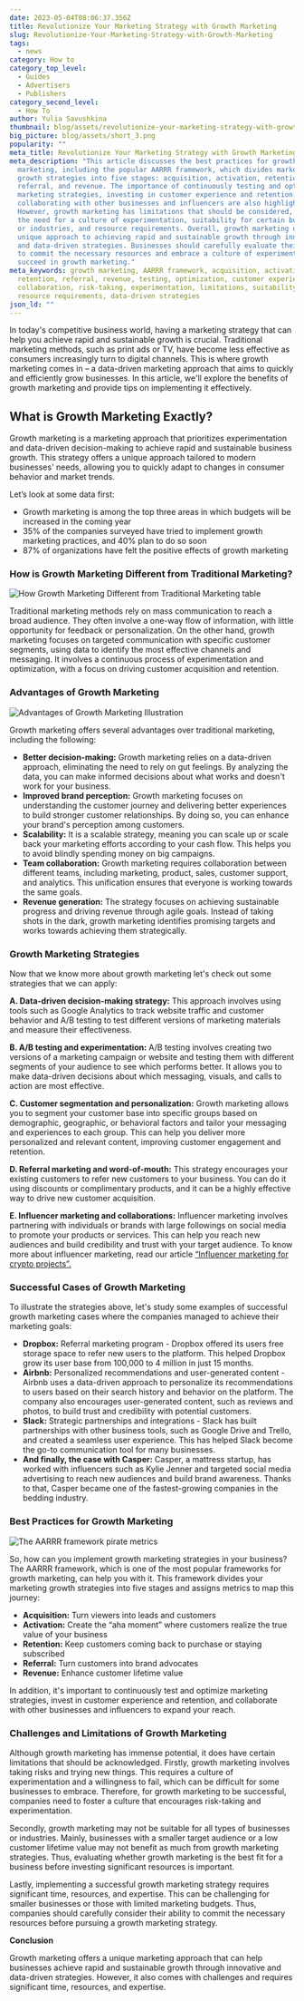 ```yaml
---
date: 2023-05-04T08:06:37.356Z
title: Revolutionize Your Marketing Strategy with Growth Marketing
slug: Revolutionize-Your-Marketing-Strategy-with-Growth-Marketing
tags:
  - news
category: How to
category_top_level:
  - Guides
  - Advertisers
  - Publishers
category_second_level:
  - How To
author: Yulia Savushkina
thumbnail: blog/assets/revolutionize-your-marketing-strategy-with-growth-marketing.-part-1.png
big_picture: blog/assets/short_3.png
popularity: ""
meta_title: Revolutionize Your Marketing Strategy with Growth Marketing
meta_description: "This article discusses the best practices for growth
  marketing, including the popular AARRR framework, which divides marketing
  growth strategies into five stages: acquisition, activation, retention,
  referral, and revenue. The importance of continuously testing and optimizing
  marketing strategies, investing in customer experience and retention, and
  collaborating with other businesses and influencers are also highlighted.
  However, growth marketing has limitations that should be considered, such as
  the need for a culture of experimentation, suitability for certain businesses
  or industries, and resource requirements. Overall, growth marketing offers a
  unique approach to achieving rapid and sustainable growth through innovative
  and data-driven strategies. Businesses should carefully evaluate their ability
  to commit the necessary resources and embrace a culture of experimentation to
  succeed in growth marketing."
meta_keywords: growth marketing, AARRR framework, acquisition, activation,
  retention, referral, revenue, testing, optimization, customer experience,
  collaboration, risk-taking, experimentation, limitations, suitability,
  resource requirements, data-driven strategies
json_ld: ""
---
```

In today's competitive business world, having a marketing strategy that can help you achieve rapid and sustainable growth is crucial. Traditional marketing methods, such as print ads or TV, have become less effective as consumers increasingly turn to digital channels. This is where growth marketing comes in – a data-driven marketing approach that aims to quickly and efficiently grow businesses. In this article, we'll explore the benefits of growth marketing and provide tips on implementing it effectively.

## What is Growth Marketing Exactly?

Growth marketing is a marketing approach that prioritizes experimentation and data-driven decision-making to achieve rapid and sustainable business growth. This strategy offers a unique approach tailored to modern businesses' needs, allowing you to quickly adapt to changes in consumer behavior and market trends.

Let’s look at some data first:

* Growth marketing is among the top three areas in which budgets will be increased in the coming year
* 35% of the companies surveyed have tried to implement growth marketing practices, and 40% plan to do so soon
* 87% of organizations have felt the positive effects of growth marketing

### How is Growth Marketing Different from Traditional Marketing?

![How Growth Marketing Different from Traditional Marketing table](https://a-ads.com/blog/assets/growth-marketing-illustrations.png "How Growth Marketing Different from Traditional Marketing table")

Traditional marketing methods rely on mass communication to reach a broad audience. They often involve a one-way flow of information, with little opportunity for feedback or personalization. On the other hand, growth marketing focuses on targeted communication with specific customer segments, using data to identify the most effective channels and messaging. It involves a continuous process of experimentation and optimization, with a focus on driving customer acquisition and retention.



### **Advantages of Growth Marketing**

![Advantages of Growth Marketing Illustration ](https://a-ads.com/blog/assets/growth-marketing-illustrations_2.png "Advantages of Growth Marketing Illustration ")



Growth marketing offers several advantages over traditional marketing, including the following:

* **Better decision-making:** Growth marketing relies on a data-driven approach, eliminating the need to rely on gut feelings. By analyzing the data, you can make informed decisions about what works and doesn't work for your business.
* **Improved brand perception:** Growth marketing focuses on understanding the customer journey and delivering better experiences to build stronger customer relationships. By doing so, you can enhance your brand's perception among customers.
* **Scalability:** It is a scalable strategy, meaning you can scale up or scale back your marketing efforts according to your cash flow. This helps you to avoid blindly spending money on big campaigns.
* **Team collaboration:** Growth marketing requires collaboration between different teams, including marketing, product, sales, customer support, and analytics. This unification ensures that everyone is working towards the same goals.
* **Revenue generation:** The strategy focuses on achieving sustainable progress and driving revenue through agile goals. Instead of taking shots in the dark, growth marketing identifies promising targets and works towards achieving them strategically.

### **Growth Marketing Strategies**

Now that we know more about growth marketing let's check out some strategies that we can apply:

**A. Data-driven decision-making strategy:** This approach involves using tools such as Google Analytics to track website traffic and customer behavior and A/B testing to test different versions of marketing materials and measure their effectiveness.

**B. A/B testing and experimentation:** A/B testing involves creating two versions of a marketing campaign or website and testing them with different segments of your audience to see which performs better. It allows you to make data-driven decisions about which messaging, visuals, and calls to action are most effective.

**C. Customer segmentation and personalization:** Growth marketing allows you to segment your customer base into specific groups based on demographic, geographic, or behavioral factors and tailor your messaging and experiences to each group. This can help you deliver more personalized and relevant content, improving customer engagement and retention.

**D. Referral marketing and word-of-mouth:** This strategy encourages your existing customers to refer new customers to your business. You can do it using discounts or complimentary products, and it can be a highly effective way to drive new customer acquisition.

**E. Influencer marketing and collaborations:** Influencer marketing involves partnering with individuals or brands with large followings on social media to promote your products or services. This can help you reach new audiences and build credibility and trust with your target audience. To know more about influencer marketing, read our article [“Influencer marketing for crypto projects”.](https://a-ads.com/blog/influencer-marketing-for-crypto-projects/)

### **Successful Cases of Growth Marketing**

To illustrate the strategies above, let's study some examples of successful growth marketing cases where the companies managed to achieve their marketing goals:

* **Dropbox:** Referral marketing program - Dropbox offered its users free storage space to refer new users to the platform. This helped Dropbox grow its user base from 100,000 to 4 million in just 15 months.
* **Airbnb:** Personalized recommendations and user-generated content - Airbnb uses a data-driven approach to personalize its recommendations to users based on their search history and behavior on the platform. The company also encourages user-generated content, such as reviews and photos, to build trust and credibility with potential customers.
* **Slack:** Strategic partnerships and integrations - Slack has built partnerships with other business tools, such as Google Drive and Trello, and created a seamless user experience. This has helped Slack become the go-to communication tool for many businesses.
* **And finally, the case with Casper:** Casper, a mattress startup, has worked with influencers such as Kylie Jenner and targeted social media advertising to reach new audiences and build brand awareness. Thanks to that, Casper became one of the fastest-growing companies in the bedding industry.

### **Best Practices for Growth Marketing**

![The AARRR framework pirate metrics ](https://a-ads.com/blog/assets/aarrr-pirate-metrics_.png "The AARRR framework pirate metrics ")

So, how can you implement growth marketing strategies in your business? The AARRR framework, which is one of the most popular frameworks for growth marketing, can help you with it. This framework divides your marketing growth strategies into five stages and assigns metrics to map this journey:

* **Acquisition:** Turn viewers into leads and customers
* **Activation:** Create the “aha moment” where customers realize the true value of your business
* **Retention:** Keep customers coming back to purchase or staying subscribed
* **Referral:** Turn customers into brand advocates
* **Revenue:** Enhance customer lifetime value

In addition, it's important to continuously test and optimize marketing strategies, invest in customer experience and retention, and collaborate with other businesses and influencers to expand your reach.



### **Challenges and Limitations of Growth Marketing**

Although growth marketing has immense potential, it does have certain limitations that should be acknowledged. Firstly, growth marketing involves taking risks and trying new things. This requires a culture of experimentation and a willingness to fail, which can be difficult for some businesses to embrace. Therefore, for growth marketing to be successful, companies need to foster a culture that encourages risk-taking and experimentation.

Secondly, growth marketing may not be suitable for all types of businesses or industries. Mainly, businesses with a smaller target audience or a low customer lifetime value may not benefit as much from growth marketing strategies. Thus, evaluating whether growth marketing is the best fit for a business before investing significant resources is important.

Lastly, implementing a successful growth marketing strategy requires significant time, resources, and expertise. This can be challenging for smaller businesses or those with limited marketing budgets. Thus, companies should carefully consider their ability to commit the necessary resources before pursuing a growth marketing strategy.

**Conclusion**

Growth marketing offers a unique marketing approach that can help businesses achieve rapid and sustainable growth through innovative and data-driven strategies. However, it also comes with challenges and requires significant time, resources, and expertise.